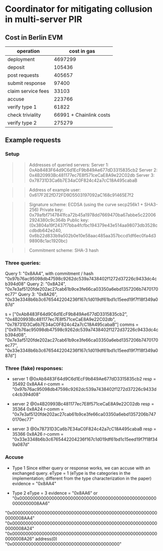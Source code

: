 # Coordinator for mitigating collusion in multi-server PIR

## Cost in Berlin EVM

| operation                         | cost in gas |
| --------------------------------- | ----------- |
| deployment                        | 4697299     |  
| deposit                           | 105436      | Average(116836 99736 99736)
| post requests                     | 405657      | 
| submit response                   | 97400       | Average(114558 83308 94334)
| claim service fees                | 33103       |
| accuse                            | 223766      | Average(240013 225713 205573 224998)
| verify type 1                     | 61822       | 
| check triviality                  | 66991 + Chainlink costs| Sum(25439 41552)
| verify type 2                     | 275279      | Sum(82649 68375 124255)

## Example requests
### Setup
>> Addresses of queried servers:
Server 1: 0xAb8483F64d9C6d1EcF9b849Ae677dD3315835cb2
Server 2: 0x4B20993Bc481177ec7E8f571ceCaE8A9e22C02db
Server 3: 0x78731D3Ca6b7E34aC0F824c42a7cC18A495cabaB

>> Address of example user: 0x617F2E2fD72FD9D5503197092aC168c91465E7f2

>> Signature scheme: ECDSA (using the curve secp256k1 + SHA3-256)
Private key: 0x79afbf7147841fca72b45a1978dd7669470ba67abbe5c220062924380c9c364b 
Public key: (0x3804a19f2437f7bba4fcfbc194379e43e514aa98073db3528ccdbdb642e240, 0x6b22d833b9a502b0e10e58aac485aa357bccd1df6ec0fa4d398908c1ac1920bc)

>> Commitment scheme: SHA-3 hash

### Three queries:
Query 1: "0x8AA4", with commitment / hash "0x97b76ac95098db47598c9262dc539a7438402f1272d37226c9433dc4cb394d08"
Query 2: "0x8A24", "0x7e3af5120fde202ac27cab61b9ce3fe66ca03350a6ebd1357206b7470170ec77"
Query 3: "0x8A26", "0x33e3348b6b3c6765442204236f167c1d019df61bd1c15eed19f7f18f349a087d"

s = ["0xAb8483F64d9C6d1EcF9b849Ae677dD3315835cb2", "0x4B20993Bc481177ec7E8f571ceCaE8A9e22C02db", "0x78731D3Ca6b7E34aC0F824c42a7cC18A495cabaB"]
comms = ["0x97b76ac95098db47598c9262dc539a7438402f1272d37226c9433dc4cb394d08", "0x7e3af5120fde202ac27cab61b9ce3fe66ca03350a6ebd1357206b7470170ec77", "0x33e3348b6b3c6765442204236f167c1d019df61bd1c15eed19f7f18f349a087d"]


### Three (fake) responses:
 - server 1
@0xAb8483F64d9C6d1EcF9b849Ae677dD3315835cb2
resp = 35492 0x8AA4
r-comm = "0x97b76ac95098db47598c9262dc539a7438402f1272d37226c9433dc4cb394d08"

 - server 2
@0x4B20993Bc481177ec7E8f571ceCaE8A9e22C02db
resp = 35364 0x8A24
r-comm = "0x7e3af5120fde202ac27cab61b9ce3fe66ca03350a6ebd1357206b7470170ec77"

 - server 3
@0x78731D3Ca6b7E34aC0F824c42a7cC18A495cabaB
resp = 35366 0x8A26
r-comm = "0x33e3348b6b3c6765442204236f167c1d019df61bd1c15eed19f7f18f349a087d"
         
### Accuse
- Type 1
Since either query or response works, we can accuse with an exchanged query. 
eType = 1 (eType is the categories in the implementation; different from the type characterization in the paper)
evidence = "0x8AA4"

- Type 2
eType = 3 
evidence = "0x8AA6" or "0x0000000000000000000000000000000000000000000000000000000000008AA6"

"0x0000000000000000000000000000000000000000000000000000000000008AA4"
"0x0000000000000000000000000000000000000000000000000000000000008A24"
"0x0000000000000000000000000000000000000000000000000000000000008A26"
address(0) "0x0000000000000000000000000000000000000000"